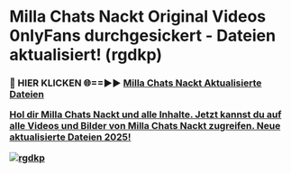 # Milla Chats Nackt Original Videos 0nlyFans durchgesickert - Dateien aktualisiert! (rgdkp)

<h3>🔴 HIER KLICKEN 🌐==►► <a href="https://tinyurl.com/h6vf6nb8" rel="nofollow">Milla Chats Nackt Aktualisierte Dateien

Hol dir Milla Chats Nackt und alle Inhalte. Jetzt kannst du auf alle Videos und Bilder von Milla Chats Nackt zugreifen. Neue aktualisierte Dateien 2025!

[![rgdkp](https://i.imgur.com/sD4kR3V.gif)](https://tinyurl.com/h6vf6nb8)
